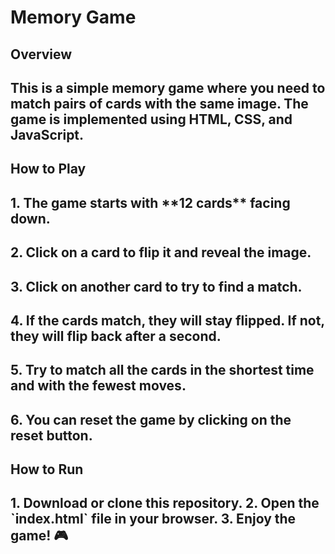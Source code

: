 # Memory Game

## Overview
<h2>This is a simple memory game where you need to match pairs of cards with the same image. The game is implemented using HTML, CSS, and JavaScript.</h2>

## How to Play

<h2>1. The game starts with **12 cards** facing down.</h2>
<h2>2. Click on a card to flip it and reveal the image.</h2>
<h2>3. Click on another card to try to find a match.</h2>
<h2>4. If the cards match, they will stay flipped. If not, they will flip back after a second.</h2>
<h2>5. Try to match all the cards in the shortest time and with the fewest moves.</h2>
<h2>6. You can reset the game by clicking on the reset button.</h2>


## How to Run
<h2>
1. Download or clone this repository.
2. Open the `index.html` file in your browser.
3. Enjoy the game! 🎮
</h2>
